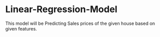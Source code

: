 # Linear-Regression-Model
This model will be Predicting Sales prices of the given house based on given features.
